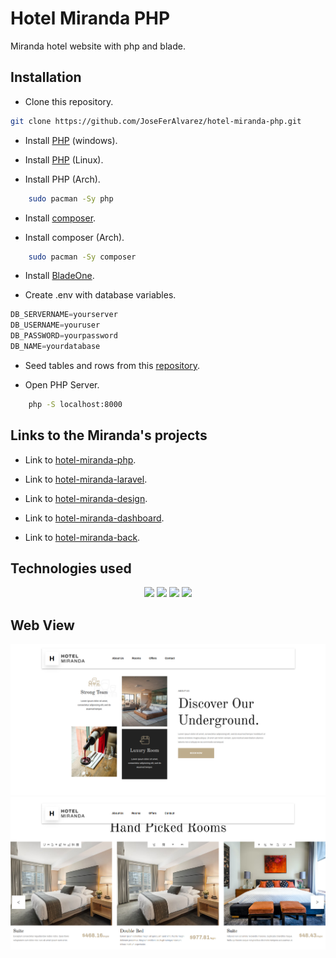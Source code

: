 # Hotel Miranda PHP #

Miranda hotel website with php and blade.

## Installation ##

- Clone this repository.

```bash
git clone https://github.com/JoseFerAlvarez/hotel-miranda-php.git
```

- Install [PHP](https://www.php.net/downloads) (windows).

- Install [PHP](https://www.php.net/manual/es/install.unix.debian.php) (Linux).

- Install PHP (Arch).

```bash
    sudo pacman -Sy php
```

- Install [composer](https://getcomposer.org/download/).

- Install composer (Arch).

```bash
    sudo pacman -Sy composer
```

- Install [BladeOne](https://github.com/EFTEC/BladeOne).

- Create .env with database variables.

```javascript
DB_SERVERNAME=yourserver
DB_USERNAME=youruser
DB_PASSWORD=yourpassword
DB_NAME=yourdatabase
```

- Seed tables and rows from this [repository](https://github.com/JoseFerAlvarez/hotel-miranda-mysql-seed).

- Open PHP Server.

```bash
    php -S localhost:8000
```

## Links to the Miranda's projects ##

- Link to [hotel-miranda-php](https://github.com/JoseFerAlvarez/hotel-miranda-php).

- Link to [hotel-miranda-laravel](https://github.com/JoseFerAlvarez/hotel-miranda-laravel).

- Link to [hotel-miranda-design](https://github.com/JoseFerAlvarez/hotel-miranda-design).

- Link to [hotel-miranda-dashboard](https://github.com/JoseFerAlvarez/hotel-miranda-dashboard).

- Link to [hotel-miranda-back](https://github.com/JoseFerAlvarez/hotel-miranda-back).

## Technologies used ##

<p align="center">
<img src="https://img.shields.io/badge/-php-0D1117?style=for-the-badge&logo=php&logoColor=ffffff">
<img src="https://img.shields.io/badge/-html5-0D1117?style=for-the-badge&logo=html5&logoColor=ffffff">
<img src="https://img.shields.io/badge/-css3-0D1117?style=for-the-badge&logo=css3&logoColor=ffffff">
<img src="https://img.shields.io/badge/-javascript-0D1117?style=for-the-badge&logo=javascript&logoColor=ffffff">
</p>

## Web View ##

<img src="./src/assets/images/preview.png">
<img src="./src/assets/images/preview2.png">
